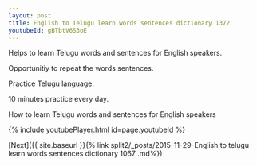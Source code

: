 ```yaml
---
layout: post
title: English to Telugu learn words sentences dictionary 1372 
youtubeId: gBTbtV6S3oE
---
```

 
 
Helps to learn Telugu words and sentences for English speakers.

Opportunitiy to repeat the words sentences. 

Practice Telugu language. 
 
10 minutes practice every day. 
 
How to learn Telugu words and sentences for English speakers 
 
{% include youtubePlayer.html id=page.youtubeId %}
 
 
[Next]({{ site.baseurl }}{% link  split2/_posts/2015-11-29-English to telugu learn words sentences dictionary 1067 .md%})
 
